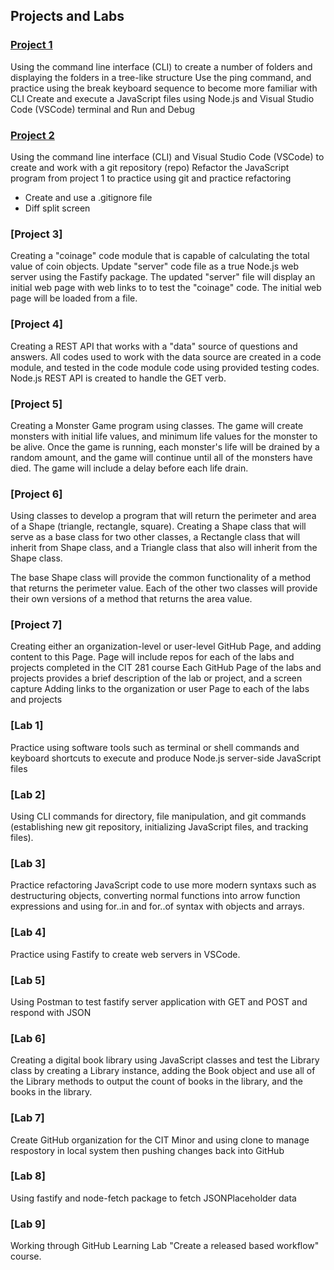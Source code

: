 ## Projects and Labs

### [Project 1](https://jiah-design.github.io/cit281-p1/)

Using the command line interface (CLI) to create a number of folders and displaying the folders in a tree-like structure
Use the ping command, and practice using the break keyboard sequence to become more familiar with CLI
Create and execute a JavaScript files using Node.js and Visual Studio Code (VSCode) terminal and Run and Debug

### [Project 2](https://jiah-design.github.io/cit281-p2/)

Using the command line interface (CLI) and Visual Studio Code (VSCode) to create and work with a git repository (repo)
Refactor the JavaScript program from project 1 to practice using git and practice refactoring
- Create and use a .gitignore file
- Diff split screen

### [Project 3]

Creating a "coinage" code module that is capable of calculating the total value of coin objects. Update "server" code file as a true Node.js web server using the Fastify package. The updated "server" file will display an initial web page with web links to to test the "coinage" code. The initial web page will be loaded from a file.

### [Project 4]

Creating a REST API that works with a "data" source of questions and answers. All codes used to work with the data source are created in a code module, and tested in the code module code using provided testing codes. Node.js REST API is created to handle the GET verb. 

### [Project 5]

Creating a Monster Game program using classes. The game will create monsters with initial life values, and minimum life values for the monster to be alive. Once the game is running, each monster's life will be drained by a random amount, and the game will continue until all of the monsters have died. The game will include a delay before each life drain.

### [Project 6]

Using classes to develop a program that will return the perimeter and area of a Shape (triangle, rectangle, square). Creating a Shape class that will serve as a base class for two other classes, a Rectangle class that will inherit from Shape class, and a Triangle class that also will inherit from the Shape class.

The base Shape class will provide the common functionality of a method that returns the perimeter value. Each of the other two classes will provide their own versions of a method that returns the area value. 

### [Project 7]

Creating either an organization-level or user-level GitHub Page, and adding content to this Page.
Page will include repos for each of the labs and projects completed in the CIT 281 course 
Each GitHub Page of the labs and projects provides a brief description of the lab or project, and a screen capture
Adding links to the organization or user Page to each of the labs and projects

### [Lab 1]

Practice using software tools such as terminal or shell commands and keyboard shortcuts to execute and produce Node.js server-side JavaScript files

### [Lab 2]

Using CLI commands for directory, file manipulation, and git commands (establishing new git repository, initializing JavaScript files, and tracking files).

### [Lab 3]

Practice refactoring JavaScript code to use more modern syntaxs such as destructuring objects, converting normal functions into arrow function expressions and using for..in and for..of syntax with objects and arrays.

### [Lab 4]

Practice using Fastify to create web servers in VSCode.

### [Lab 5]

Using Postman to test fastify server application with GET and POST and respond with JSON

### [Lab 6]

Creating a digital book library using JavaScript classes and test the Library class by creating a Library instance, adding the Book object and use all of the Library methods to output the count of books in the library, and the books in the library.

### [Lab 7]

Create GitHub organization for the CIT Minor and using clone to manage respostory in local system then pushing changes back into GitHub

### [Lab 8]

Using fastify and node-fetch package to fetch JSONPlaceholder data

### [Lab 9]

Working through GitHub Learning Lab "Create a released based workflow" course.


